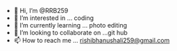 - 👋 Hi, I’m @RRB259
- 👀 I’m interested in ... coding
- 🌱 I’m currently learning ... photo editing
- 💞️ I’m looking to collaborate on ...git hub
- 📫 How to reach me ... rishibhanushali259@gmail.com

<!---
RRB259/RRB259 is a ✨ special ✨ repository because its `README.md` (this file) appears on your GitHub profile.
You can click the Preview link to take a look at your changes.
--->
